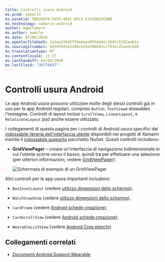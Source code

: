 ```yaml
---
title: Controlli usura Android
ms.prod: xamarin
ms.assetid: 5B62A5F8-5E55-4B3C-BFC4-E21CDB27C08B
ms.technology: xamarin-android
author: mgmclemore
ms.author: mamcle
ms.date: 02/06/2018
ms.openlocfilehash: 2adae250d2f59e8eee0558a92c3845c5592aa01a
ms.sourcegitcommit: 945df041e2180cb20af08b83cc703ecd1aedc6b0
ms.translationtype: MT
ms.contentlocale: it-IT
ms.lasthandoff: 04/04/2018
ms.locfileid: "30774837"
---
```

# <a name="android-wear-controls"></a>Controlli usura Android

Le app Android usura possono utilizzare molte degli stessi controlli già in uso per le app Android regolari, compresi `Button`, `TextView`e drawables l'immagine. Controlli di layout inclusi `ScrollView`, `LinearLayout`, e `RelativateLayout` può anche essere utilizzato.

I collegamenti di questa pagina per i controlli di Android usura specifici dal [indossabile libreria dell'interfaccia utente](https://developer.android.com/training/wearables/apps/layouts.html#UiLibrary) disponibili nei progetti di Xamarin tramite il [indossabile supporto](http://www.nuget.org/packages/Xamarin.Android.Wear/) pacchetto NuGet. Questi controlli includono:

-   **GridViewPager** &ndash; creare un'interfaccia di navigazione bidimensionale in cui l'utente scorre verso il basso, quindi tra per effettuare una selezione (per ulteriori informazioni, vedere [GridViewPager](~/android/wear/user-interface/controls/gridviewpager.md)):

    ![Schermata di esempio di un GridViewPager](images/gridviewpager.png)

Altri controlli per le app usura importanti includono:

* `BoxInsetLayout` (vedere [utilizzo dimensioni dello schermo](~/android/wear/screen-sizes.md)),

* `WatchViewStub` (vedere [utilizzo dimensioni dello schermo](~/android/wear/screen-sizes.md)),

* `CardFrame` (vedere [Android schede creazione](https://developer.android.com/training/wearables/ui/cards.html)),

* `CardScrollView` (vedere [Android schede creazione](https://developer.android.com/training/wearables/ui/cards.html)),

* `WearableListView` (vedere [Android Crea elenchi](https://developer.android.com/training/wearables/ui/lists.html)).


## <a name="related-links"></a>Collegamenti correlati

- [Documenti Android.Support.Wearable](https://developer.android.com/reference/android/support/wearable/view/package-summary.html)
